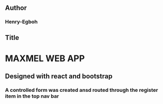 ## Author
### Henry-Egboh
## Title
# MAXMEL WEB APP
## Designed with react and bootstrap
### A controlled form was created ansd routed through the register item in the top nav bar